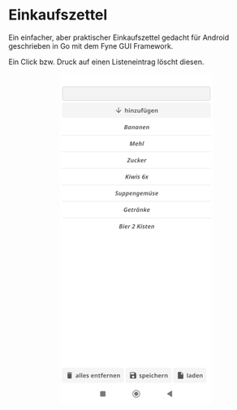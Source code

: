# Einkaufszettel
<p>Ein einfacher, aber praktischer Einkaufszettel gedacht für Android geschrieben in Go mit dem Fyne GUI Framework.</p>
<p>Ein Click bzw. Druck auf einen Listeneintrag löscht diesen.</p>
<p align="center"><img src="screenshot1.1.jpg" alt="Screenshot"></p>
